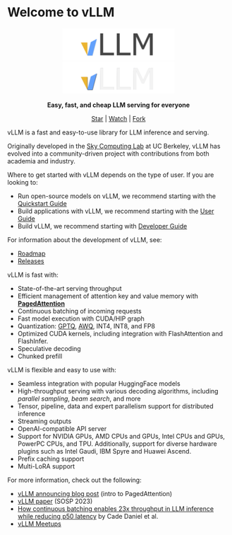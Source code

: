 # Welcome to vLLM

<figure markdown="span" style="text-align:center">
  <img src="./assets/logos/vllm-logo-text-light.png" alt="vLLM Light" class="logo-light" width="60%">
  <img src="./assets/logos/vllm-logo-text-dark.png" alt="vLLM Dark" class="logo-dark" width="60%">
</figure>

<p style="text-align:center">
<strong>Easy, fast, and cheap LLM serving for everyone</strong>
</p>

<p style="text-align:center">
<a href="https://github.com/vllm-project/vllm">Star</a> |
<a href="https://github.com/vllm-project/vllm/subscription">Watch</a> |
<a href="https://github.com/vllm-project/vllm/fork">Fork</a>
</p>

vLLM is a fast and easy-to-use library for LLM inference and serving.

Originally developed in the [Sky Computing Lab](https://sky.cs.berkeley.edu) at UC Berkeley, vLLM has evolved into a community-driven project with contributions from both academia and industry.

Where to get started with vLLM depends on the type of user. If you are looking to:

- Run open-source models on vLLM, we recommend starting with the [Quickstart Guide](./getting_started/quickstart.md)
- Build applications with vLLM, we recommend starting with the [User Guide](./usage)
- Build vLLM, we recommend starting with [Developer Guide](./contributing)

For information about the development of vLLM, see:

- [Roadmap](https://roadmap.vllm.ai)
- [Releases](https://github.com/vllm-project/vllm/releases)

vLLM is fast with:

- State-of-the-art serving throughput
- Efficient management of attention key and value memory with [**PagedAttention**](https://blog.vllm.ai/2023/06/20/vllm.html)
- Continuous batching of incoming requests
- Fast model execution with CUDA/HIP graph
- Quantization: [GPTQ](https://arxiv.org/abs/2210.17323), [AWQ](https://arxiv.org/abs/2306.00978), INT4, INT8, and FP8
- Optimized CUDA kernels, including integration with FlashAttention and FlashInfer.
- Speculative decoding
- Chunked prefill

vLLM is flexible and easy to use with:

- Seamless integration with popular HuggingFace models
- High-throughput serving with various decoding algorithms, including *parallel sampling*, *beam search*, and more
- Tensor, pipeline, data and expert parallelism support for distributed inference
- Streaming outputs
- OpenAI-compatible API server
- Support for NVIDIA GPUs, AMD CPUs and GPUs, Intel CPUs and GPUs, PowerPC CPUs, and TPU. Additionally, support for diverse hardware plugins such as Intel Gaudi, IBM Spyre and Huawei Ascend.
- Prefix caching support
- Multi-LoRA support

For more information, check out the following:

- [vLLM announcing blog post](https://vllm.ai) (intro to PagedAttention)
- [vLLM paper](https://arxiv.org/abs/2309.06180) (SOSP 2023)
- [How continuous batching enables 23x throughput in LLM inference while reducing p50 latency](https://www.anyscale.com/blog/continuous-batching-llm-inference) by Cade Daniel et al.
- [vLLM Meetups](community/meetups.md)
